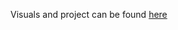 Visuals and project can be found [here]([url](https://sites.google.com/view/garrettschmid/data/tides-a-visual-exploration?authuser=0))
